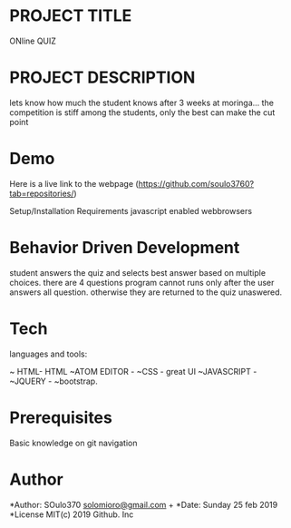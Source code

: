 # PROJECT TITLE
ONline QUIZ
# PROJECT DESCRIPTION
lets know how much the student knows after 3 weeks at moringa... the competition is stiff among the students, only the best can make the cut point
# Demo
Here is a live link to the webpage (https://github.com/soulo3760?tab=repositories/)

Setup/Installation Requirements
javascript enabled webbrowsers

# Behavior Driven Development

student answers the quiz and selects best answer based on multiple choices.
there are 4 questions
program cannot runs only after the user answers all question. otherwise they are returned to the quiz unaswered.

# Tech
languages and tools:

~ HTML- HTML
~ATOM EDITOR -
~CSS - great UI
~JAVASCRIPT -
~JQUERY -
~bootstrap.

# Prerequisites
Basic knowledge on git navigation


# Author
*Author: SOulo370 solomioro@gmail.com +
*Date: Sunday 25 feb 2019
*License MIT(c) 2019 Github. Inc
